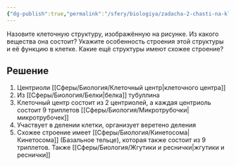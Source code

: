 ```yaml
---
{"dg-publish":true,"permalink":"/sfery/biologiya/zadacha-2-chasti-na-kletochnyj-czentr/","tags":["Общаябиология"]}
---
```


Назовите клеточную структуру, изображённую на рисунке. Из какого вещества она состоит? Укажите особенность строения этой структуры и её функцию в клетке. Какие ещё структуры имеют схожее строение?
## Решение 
1. Центриоли [[Сферы/Биология/Клеточный центр\|клеточного центра]]
2. Из [[Сферы/Биология/Белки\|белка]] тубуллина
3. Клеточный центр состоит из 2 центриолей, а каждая центриоль состоит 9 триплетов [[Сферы/Биология/Микротрубочки\|микротрубочек]]
4. Участвует в делении клетки, организует веретено деления
5. Схожее строение имеет [[Сферы/Биология/Кинетосома\|Кинетосома]] (Базальное тельце), которая также состоит из 9 триплетов. Также [[Сферы/Биология/Жгутики и реснички\|жгутики и реснички]]